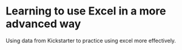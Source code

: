# Learning to use Excel in a more advanced way
Using data from Kickstarter to practice using excel more effectively.  

